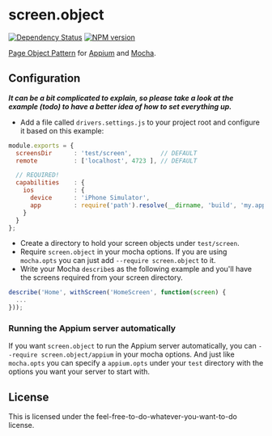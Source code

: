 screen.object
=============

[![Dependency Status](https://gemnasium.com/gtramontina/screen.object.png)](https://gemnasium.com/gtramontina/screen.object)
[![NPM version](https://badge.fury.io/js/screen.object.png)](http://badge.fury.io/js/screen.object)

[Page Object Pattern](https://code.google.com/p/selenium/wiki/PageObjects) for [Appium](https://github.com/appium/appium) and [Mocha](https://github.com/visionmedia/mocha).

## Configuration

___It can be a bit complicated to explain, so please take a look at the example (todo) to have a better idea of how to set everything up.___

- Add a file called `drivers.settings.js` to your project root and configure it based on this example:

```javascript
module.exports = {
  screensDir      : 'test/screen',        // DEFAULT
  remote          : ['localhost', 4723 ], // DEFAULT

  // REQUIRED!
  capabilities    : {
    ios           : {
      device      : 'iPhone Simulator',
      app         : require('path').resolve(__dirname, 'build', 'my.app')
    }
  }
};
```

- Create a directory to hold your screen objects under `test/screen`.
- Require `screen.object` in your mocha options. If you are using `mocha.opts` you can just add `--require screen.object` to it.
- Write your Mocha `describe`s as the following example and you'll have the screens required from your screen directory.

```javascript
describe('Home', withScreen('HomeScreen', function(screen) {
  ...
}));
```

### Running the Appium server automatically

If you want `screen.object` to run the Appium server automatically, you can `--require screen.object/appium` in your mocha options. And just like `mocha.opts` you can specify a `appium.opts` under your `test` directory with the options you want your server to start with.

## License

This is licensed under the feel-free-to-do-whatever-you-want-to-do license.